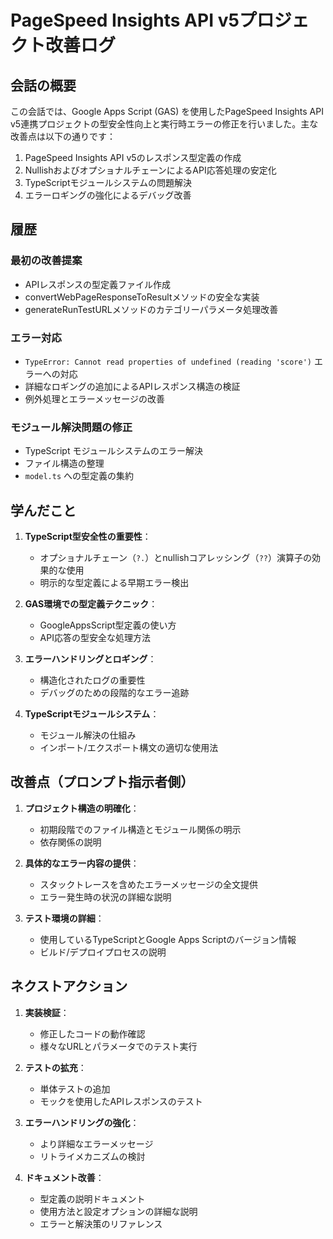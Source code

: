 # PageSpeed Insights API v5プロジェクト改善ログ

## 会話の概要
この会話では、Google Apps Script (GAS) を使用したPageSpeed Insights API v5連携プロジェクトの型安全性向上と実行時エラーの修正を行いました。主な改善点は以下の通りです：

1. PageSpeed Insights API v5のレスポンス型定義の作成
2. NullishおよびオプショナルチェーンによるAPI応答処理の安定化
3. TypeScriptモジュールシステムの問題解決
4. エラーロギングの強化によるデバッグ改善

## 履歴

### 最初の改善提案
- APIレスポンスの型定義ファイル作成
- convertWebPageResponseToResultメソッドの安全な実装
- generateRunTestURLメソッドのカテゴリーパラメータ処理改善

### エラー対応
- `TypeError: Cannot read properties of undefined (reading 'score')` エラーへの対応
- 詳細なロギングの追加によるAPIレスポンス構造の検証
- 例外処理とエラーメッセージの改善

### モジュール解決問題の修正
- TypeScript モジュールシステムのエラー解決
- ファイル構造の整理
- `model.ts` への型定義の集約

## 学んだこと

1. **TypeScript型安全性の重要性**：
   - オプショナルチェーン（`?.`）とnullishコアレッシング（`??`）演算子の効果的な使用
   - 明示的な型定義による早期エラー検出

2. **GAS環境での型定義テクニック**：
   - GoogleAppsScript型定義の使い方
   - API応答の型安全な処理方法

3. **エラーハンドリングとロギング**：
   - 構造化されたログの重要性
   - デバッグのための段階的なエラー追跡

4. **TypeScriptモジュールシステム**：
   - モジュール解決の仕組み
   - インポート/エクスポート構文の適切な使用法

## 改善点（プロンプト指示者側）

1. **プロジェクト構造の明確化**：
   - 初期段階でのファイル構造とモジュール関係の明示
   - 依存関係の説明

2. **具体的なエラー内容の提供**：
   - スタックトレースを含めたエラーメッセージの全文提供
   - エラー発生時の状況の詳細な説明

3. **テスト環境の詳細**：
   - 使用しているTypeScriptとGoogle Apps Scriptのバージョン情報
   - ビルド/デプロイプロセスの説明

## ネクストアクション

1. **実装検証**：
   - 修正したコードの動作確認
   - 様々なURLとパラメータでのテスト実行

2. **テストの拡充**：
   - 単体テストの追加
   - モックを使用したAPIレスポンスのテスト

3. **エラーハンドリングの強化**：
   - より詳細なエラーメッセージ
   - リトライメカニズムの検討

4. **ドキュメント改善**：
   - 型定義の説明ドキュメント
   - 使用方法と設定オプションの詳細な説明
   - エラーと解決策のリファレンス
